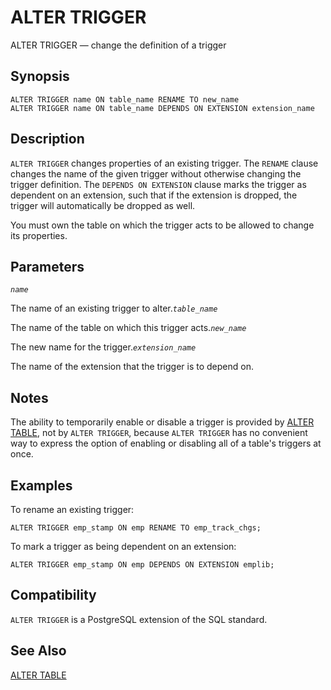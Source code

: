 # ALTER TRIGGER

ALTER TRIGGER — change the definition of a trigger

## Synopsis

```text
ALTER TRIGGER name ON table_name RENAME TO new_name
ALTER TRIGGER name ON table_name DEPENDS ON EXTENSION extension_name
```

## Description

`ALTER TRIGGER` changes properties of an existing trigger. The `RENAME` clause changes the name of the given trigger without otherwise changing the trigger definition. The `DEPENDS ON EXTENSION` clause marks the trigger as dependent on an extension, such that if the extension is dropped, the trigger will automatically be dropped as well.

You must own the table on which the trigger acts to be allowed to change its properties.

## Parameters

_`name`_

The name of an existing trigger to alter._`table_name`_

The name of the table on which this trigger acts._`new_name`_

The new name for the trigger._`extension_name`_

The name of the extension that the trigger is to depend on.

## Notes

The ability to temporarily enable or disable a trigger is provided by [ALTER TABLE](https://www.postgresql.org/docs/10/static/sql-altertable.html), not by `ALTER TRIGGER`, because `ALTER TRIGGER` has no convenient way to express the option of enabling or disabling all of a table's triggers at once.

## Examples

To rename an existing trigger:

```text
ALTER TRIGGER emp_stamp ON emp RENAME TO emp_track_chgs;
```

To mark a trigger as being dependent on an extension:

```text
ALTER TRIGGER emp_stamp ON emp DEPENDS ON EXTENSION emplib;
```

## Compatibility

`ALTER TRIGGER` is a PostgreSQL extension of the SQL standard.

## See Also

[ALTER TABLE](https://www.postgresql.org/docs/10/static/sql-altertable.html)

